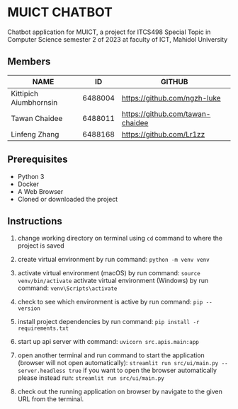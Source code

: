 # MUICT CHATBOT

Chatbot application for MUICT, a project for ITCS498 Special Topic in Computer Science semester 2 of 2023 at faculty of ICT, Mahidol University

## Members

| NAME | ID | GITHUB |
|------|----|--------|
| Kittipich Aiumbhornsin | 6488004 | <https://github.com/ngzh-luke> |
| Tawan Chaidee | 6488011 | <https://github.com/tawan-chaidee> |
| Linfeng Zhang | 6488168 | <https://github.com/Lr1zz>|

## Prerequisites

- Python 3
- Docker
- A Web Browser
- Cloned or downloaded the project

## Instructions

1. change working directory on terminal using `cd` command to where the project is saved

2. create virtual environment by run command:
`python -m venv venv`

3. activate virtual environment (macOS) by run command:
`source venv/bin/activate`
activate virtual environment (Windows) by run command: `venv\Scripts\activate`

4. check to see which environment is active by run command: `pip --version`

5. install project dependencies by run command:
`pip install -r requirements.txt`

6. start up api server with command: `uvicorn src.apis.main:app`

7. open another terminal and run command to start the application (browser will not open automatically):
`streamlit run src/ui/main.py --server.headless true`
if you want to open the browser automatically please instead run: `streamlit run src/ui/main.py`

8. check out the running application on browser by navigate to the given URL from the terminal.
